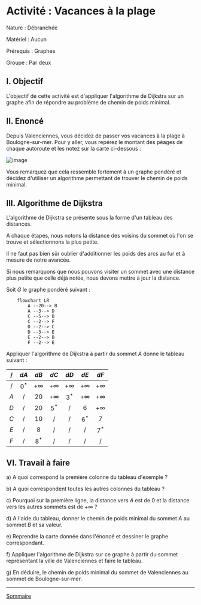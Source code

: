 # Activité : Vacances à la plage

Nature : Débranchée

Matériel : Aucun

Prérequis : Graphes

Groupe : Par deux

## I. Objectif

L'objectif de cette activité est d'appliquer l'algorithme de Dijkstra sur un graphe afin de répondre au problème de chemin de poids minimal.

## II. Enoncé

Depuis Valenciennes, vous décidez de passer vos vacances à la plage à Boulogne-sur-mer. Pour y aller, vous repérez le montant des péages de chaque autoroute et les notez sur la carte ci-dessous :

![image](./img/npdc_peages.png)

Vous remarquez que cela ressemble fortement à un graphe pondéré et décidez d'utiliser un algorithme permettant de trouver le chemin de poids minimal.

## III. Algorithme de Dijkstra

L'algorithme de Dijkstra se présente sous la forme d'un tableau des distances.

A chaque étapes, nous notons la distance des voisins du sommet où l'on se trouve et sélectionnons la plus petite.

Il ne faut pas bien sûr oublier d'additionner les poids des arcs au fur et à mesure de notre avancée.

Si nous remarquons que nous pouvons visiter un sommet avec une distance plus petite que celle déjà notée, nous devons mettre à jour la distance.

Soit $G$ le graphe pondéré suivant :

```mermaid
    flowchart LR
        A --20--> B
        A --3--> D
        C --5--> B
        C --2--> F
        D --2--> C
        D --3--> E
        E --2--> B
        F --2--> E
```

Appliquer l'algorithme de Dijkstra à partir du sommet $A$ donne le tableau suivant :

| / | $dA$ | $dB$ | $dC$ | $dD$ | $dE$ | $dF$ |
| :---: | :---: | :---: | :---: | :---: | :---: | :---: |
| / | $0^*$ | $+\infty$ | $+\infty$ | $+\infty$ | $+\infty$ | $+\infty$ |
| $A$ | / | $20$ | $+\infty$ | $3^*$ | $+\infty$ |$+\infty$ |$+\infty$ |
| $D$ | / | $20$ | $5^*$ | / | $6$ | $+\infty$ |
| $C$ | / | $10$ | / | / | $6^*$ | $7$ |
| $E$ | / | $8$ | / | / | / | $7^*$ |
| $F$ | / | $8^*$ | / | / | / | / |


## VI. Travail à faire

a) A quoi correspond la première colonne du tableau d'exemple ?

b) A quoi correspondent toutes les autres colonnes du tableau ?

c) Pourquoi sur la première ligne, la distance vers $A$ est de $0$ et la distance vers les autres sommets est de $+\infty$ ?

d) A l'aide du tableau, donner le chemin de poids minimal du sommet $A$ au sommet $B$ et sa valeur.

e) Reprendre la carte donnée dans l'énoncé et dessiner le graphe correspondant.

f) Appliquer l'algorithme de Dijkstra sur ce graphe à partir du sommet représentant la ville de Valenciennes et faire le tableau.

g) En déduire, le chemin de poids minimal du sommet de Valenciennes au sommet de Boulogne-sur-mer.

___________________

[Sommaire](./../README.md)
